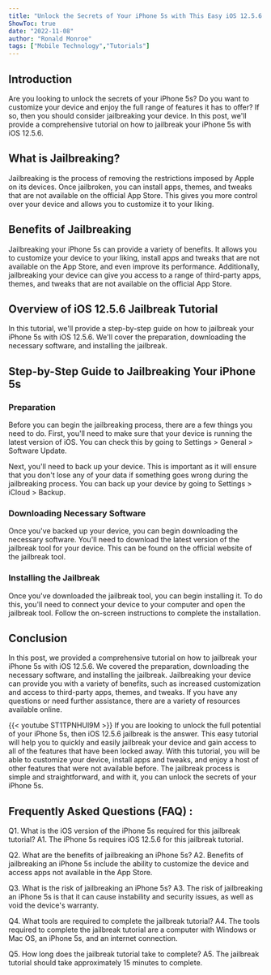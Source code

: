 ```yaml
---
title: "Unlock the Secrets of Your iPhone 5s with This Easy iOS 12.5.6 Jailbreak Tutorial!"
ShowToc: true 
date: "2022-11-08"
author: "Ronald Monroe" 
tags: ["Mobile Technology","Tutorials"]
---
```

## Introduction

Are you looking to unlock the secrets of your iPhone 5s? Do you want to customize your device and enjoy the full range of features it has to offer? If so, then you should consider jailbreaking your device. In this post, we'll provide a comprehensive tutorial on how to jailbreak your iPhone 5s with iOS 12.5.6.

## What is Jailbreaking?

Jailbreaking is the process of removing the restrictions imposed by Apple on its devices. Once jailbroken, you can install apps, themes, and tweaks that are not available on the official App Store. This gives you more control over your device and allows you to customize it to your liking.

## Benefits of Jailbreaking

Jailbreaking your iPhone 5s can provide a variety of benefits. It allows you to customize your device to your liking, install apps and tweaks that are not available on the App Store, and even improve its performance. Additionally, jailbreaking your device can give you access to a range of third-party apps, themes, and tweaks that are not available on the official App Store.

## Overview of iOS 12.5.6 Jailbreak Tutorial

In this tutorial, we'll provide a step-by-step guide on how to jailbreak your iPhone 5s with iOS 12.5.6. We'll cover the preparation, downloading the necessary software, and installing the jailbreak.

## Step-by-Step Guide to Jailbreaking Your iPhone 5s

### Preparation

Before you can begin the jailbreaking process, there are a few things you need to do. First, you'll need to make sure that your device is running the latest version of iOS. You can check this by going to Settings > General > Software Update.

Next, you'll need to back up your device. This is important as it will ensure that you don't lose any of your data if something goes wrong during the jailbreaking process. You can back up your device by going to Settings > iCloud > Backup.

### Downloading Necessary Software

Once you've backed up your device, you can begin downloading the necessary software. You'll need to download the latest version of the jailbreak tool for your device. This can be found on the official website of the jailbreak tool.

### Installing the Jailbreak

Once you've downloaded the jailbreak tool, you can begin installing it. To do this, you'll need to connect your device to your computer and open the jailbreak tool. Follow the on-screen instructions to complete the installation.

## Conclusion

In this post, we provided a comprehensive tutorial on how to jailbreak your iPhone 5s with iOS 12.5.6. We covered the preparation, downloading the necessary software, and installing the jailbreak. Jailbreaking your device can provide you with a variety of benefits, such as increased customization and access to third-party apps, themes, and tweaks. If you have any questions or need further assistance, there are a variety of resources available online.

{{< youtube ST1TPNHUl9M >}} 
If you are looking to unlock the full potential of your iPhone 5s, then iOS 12.5.6 jailbreak is the answer. This easy tutorial will help you to quickly and easily jailbreak your device and gain access to all of the features that have been locked away. With this tutorial, you will be able to customize your device, install apps and tweaks, and enjoy a host of other features that were not available before. The jailbreak process is simple and straightforward, and with it, you can unlock the secrets of your iPhone 5s.

## Frequently Asked Questions (FAQ) :
Q1. What is the iOS version of the iPhone 5s required for this jailbreak tutorial? 
A1. The iPhone 5s requires iOS 12.5.6 for this jailbreak tutorial.

Q2. What are the benefits of jailbreaking an iPhone 5s?
A2. Benefits of jailbreaking an iPhone 5s include the ability to customize the device and access apps not available in the App Store.

Q3. What is the risk of jailbreaking an iPhone 5s?
A3. The risk of jailbreaking an iPhone 5s is that it can cause instability and security issues, as well as void the device's warranty.

Q4. What tools are required to complete the jailbreak tutorial?
A4. The tools required to complete the jailbreak tutorial are a computer with Windows or Mac OS, an iPhone 5s, and an internet connection.

Q5. How long does the jailbreak tutorial take to complete?
A5. The jailbreak tutorial should take approximately 15 minutes to complete.


